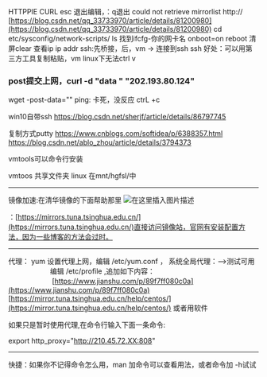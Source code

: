 ﻿HTTPPIE
CURL
esc 退出编辑，：q退出
could not retrieve mirrorlist http://
[https://blog.csdn.net/qq_33733970/article/details/81200980](https://blog.csdn.net/qq_33733970/article/details/81200980)
cd etc/sysconfig/network-scripts/
ls
找到ifcfg-你的网卡名
onboot=on
reboot
清屏clear
查看ip 
ip addr
ssh:先桥接，后，vm -> 连接到ssh
ssh 好处：可以用第三方工具复制粘贴，vm linux下无法ctrl v

### post提交上网，curl -d "data "  "202.193.80.124"
wget -post-data=""
ping:
卡死，没反应 ctrL +c

win10自带ssh
https://blog.csdn.net/sherjf/article/details/86797745

复制方式putty https://www.cnblogs.com/softidea/p/6388357.html
https://blog.csdn.net/ablo_zhou/article/details/3794373


vmtools可以命令行安装

vmtoos 共享文件夹  linux 在mnt/hgfsl/中

---
镜像加速:在清华镜像的下面帮助那里
![在这里插入图片描述](http://img.yayi.site/csdn/20200505190941379.png-watermaskStyle)

：[https://mirrors.tuna.tsinghua.edu.cn/](https://mirrors.tuna.tsinghua.edu.cn/)直接访问镜像站，官网有安装配置方法，因为一些博客的方法会过时。



---
代理：
yum 设置代理上网，编辑 /etc/yum.conf ，
系统全局代理：-->测试可用
　　　　　　编辑 /etc/profile ,追加如下内容：
　　　　　　
[https://www.jianshu.com/p/89f7ff080c0a](https://www.jianshu.com/p/89f7ff080c0a)
[https://mirror.tuna.tsinghua.edu.cn/help/centos/](https://mirror.tuna.tsinghua.edu.cn/help/centos/)
或者用软件

如果只是暂时使用代理,在命令行输入下面一条命令:

export http_proxy="http://210.45.72.XX:808"

---
快捷：如果你不记得命令怎么用，man 加命令可以查看用法，或者命令加 -h试试
